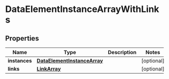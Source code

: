 
# DataElementInstanceArrayWithLinks

## Properties
Name | Type | Description | Notes
------------ | ------------- | ------------- | -------------
**instances** | [**DataElementInstanceArray**](DataElementInstanceArray.md) |  |  [optional]
**links** | [**LinkArray**](LinkArray.md) |  |  [optional]



